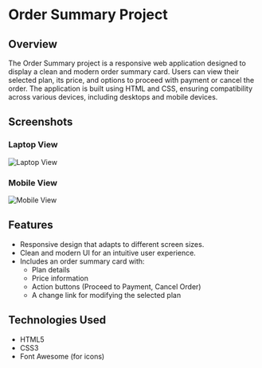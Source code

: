 # Order Summary Project

## Overview

The Order Summary project is a responsive web application designed to display a clean and modern order summary card. Users can view their selected plan, its price, and options to proceed with payment or cancel the order. The application is built using HTML and CSS, ensuring compatibility across various devices, including desktops and mobile devices.

## Screenshots

### Laptop View

![Laptop View](screenshots/laptop_view.png)

### Mobile View

![Mobile View](screenshots/mobile_view.png)

## Features

- Responsive design that adapts to different screen sizes.
- Clean and modern UI for an intuitive user experience.
- Includes an order summary card with:
  - Plan details
  - Price information
  - Action buttons (Proceed to Payment, Cancel Order)
  - A change link for modifying the selected plan

## Technologies Used

- HTML5
- CSS3
- Font Awesome (for icons)
